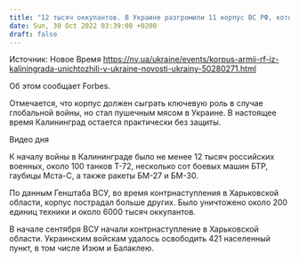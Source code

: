 ```yaml
---
title: "12 тысяч оккупантов. В Украине разгромили 11 корпус ВС РФ, который должен был охранять Калининград"
date: Sun, 30 Oct 2022 03:39:00 +0200
draft: false
---
```

Источник: Новое Время https://nv.ua/ukraine/events/korpus-armii-rf-iz-kaliningrada-unichtozhili-v-ukraine-novosti-ukrainy-50280271.html


Об этом сообщает Forbes.

Отмечается, что корпус должен сыграть ключевую роль в случае глобальной войны, но стал пушечным мясом в Украине. В настоящее время Калининград остается практически без защиты.

 Видео дня   

К началу войны в Калининграде было не менее 12 тысяч российских военных, около 100 танков Т-72, ​​несколько сот боевых машин БТР, гаубицы Мста-С, а также ракеты БМ-27 и БМ-30.

По данным Генштаба ВСУ, во время контрнаступления в Харьковской области, корпус пострадал больше других. Было уничтожено около 200 единиц техники и около 6000 тысяч оккупантов.

В начале сентября ВСУ начали контрнаступление в Харьковской области. Украинским войскам удалось освободить 421 населенный пункт, в том числе Изюм и Балаклею.
